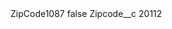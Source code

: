 <?xml version="1.0" encoding="UTF-8"?>
<CustomMetadata xmlns="http://soap.sforce.com/2006/04/metadata" xmlns:xsi="http://www.w3.org/2001/XMLSchema-instance" xmlns:xsd="http://www.w3.org/2001/XMLSchema">
    <label>ZipCode1087</label>
    <protected>false</protected>
    <values>
        <field>Zipcode__c</field>
        <value xsi:type="xsd:string">20112</value>
    </values>
</CustomMetadata>
